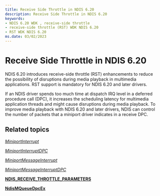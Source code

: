 ```yaml
---
title: Receive Side Throttle in NDIS 6.20
description: Receive Side Throttle in NDIS 6.20
keywords:
- NDIS 6.20 WDK , receive-side throttle
- receive-side throttle (RST) WDK NDIS 6.20
- RST WDK NDIS 6.20
ms.date: 03/02/2023
---
```


# Receive Side Throttle in NDIS 6.20





NDIS 6.20 introduces receive-side throttle (RST) enhancements to reduce the possibility of disruptions during media playback in multimedia applications. RST support is mandatory for NDIS 6.20 and later drivers.

If an NDIS driver spends too much time at dispatch IRQ level in a deferred procedure call (DPC), it increases the scheduling latency for multimedia application threads and might cause disruptions during media playback. To improve media playback with NDIS 6.20 and later drivers, NDIS can control the number of packets that a miniport driver indicates in a receive DPC.

## Related topics


[*MiniportInterrupt*](/windows-hardware/drivers/ddi/ndis/nc-ndis-miniport_isr)

[*MiniportInterruptDPC*](/windows-hardware/drivers/ddi/ndis/nc-ndis-miniport_interrupt_dpc)

[*MiniportMessageInterrupt*](/windows-hardware/drivers/ddi/ndis/nc-ndis-miniport_message_interrupt)

[*MiniportMessageInterruptDPC*](/windows-hardware/drivers/ddi/ndis/nc-ndis-miniport_message_interrupt_dpc)

[**NDIS\_RECEIVE\_THROTTLE\_PARAMETERS**](/windows-hardware/drivers/ddi/ndis/ns-ndis-_ndis_receive_throttle_parameters)

[**NdisMQueueDpcEx**](/windows-hardware/drivers/ddi/ndis/nf-ndis-ndismqueuedpcex)

 

